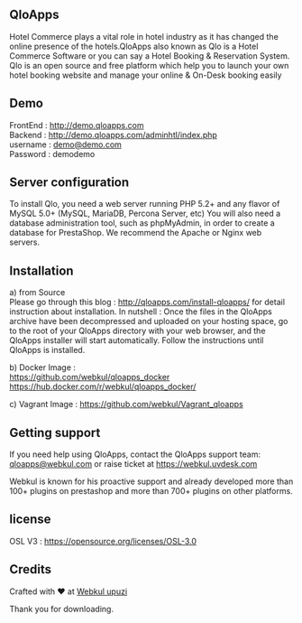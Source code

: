 QloApps
--------
Hotel Commerce plays a vital role in hotel industry as it has changed the online presence of the hotels.QloApps also known as Qlo is a Hotel Commerce Software or you can say a Hotel Booking & Reservation System. Qlo is an open source and free platform which help you to launch your own hotel booking website and manage your online & On-Desk booking easily


Demo
--------
FrontEnd : http://demo.qloapps.com </br>
Backend : http://demo.qloapps.com/adminhtl/index.php </br>
username : demo@demo.com </br>
Password : demodemo </br>


Server configuration
--------
To install Qlo, you need a web server running PHP 5.2+ and any flavor of MySQL 5.0+ (MySQL, MariaDB, Percona Server, etc)
You will also need a database administration tool, such as phpMyAdmin, in order to create a database for PrestaShop.
We recommend the Apache or Nginx web servers.


Installation
--------
a) from Source </br>
Please go through this blog : http://qloapps.com/install-qloapps/ for detail instruction about installation.
In nutshell :
Once the files in the QloApps  archive have been decompressed and uploaded on your hosting space, go to the root of your QloApps directory with your web browser, and the QloApps installer will start automatically. Follow the instructions until QloApps is installed.

b) Docker Image :</br>
https://github.com/webkul/qloapps_docker</br>
https://hub.docker.com/r/webkul/qloapps_docker/ </br>

c) Vagrant Image :
https://github.com/webkul/Vagrant_qloapps


Getting support
--------
If you need help using QloApps, contact the QloApps support team: qloapps@webkul.com
or raise ticket at https://webkul.uvdesk.com

Webkul is known for his proactive support and already developed more than 100+ plugins on prestashop and more than 700+ plugins on other platforms.


license
--------
OSL V3 : https://opensource.org/licenses/OSL-3.0


Credits
--------
Crafted with :heart: at [Webkul upuzi](http://webkul.com)


Thank you for downloading.
